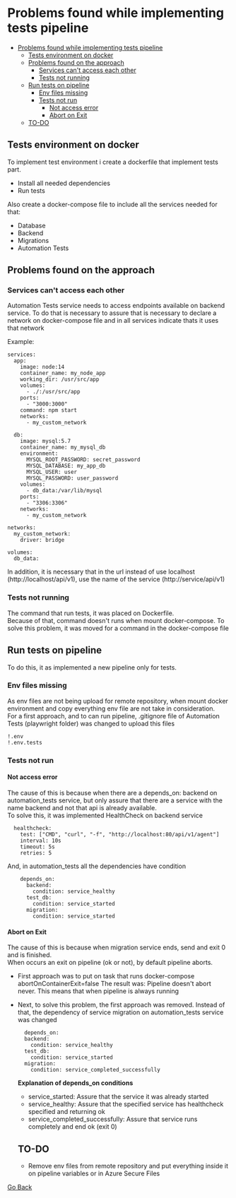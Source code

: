 # Problems found while implementing tests pipeline

- [Problems found while implementing tests pipeline](#problems-found-while-implementing-tests-pipeline)
  - [Tests environment on docker](#tests-environment-on-docker)
  - [Problems found on the approach](#problems-found-on-the-approach)
    - [Services can't access each other](#services-cant-access-each-other)
    - [Tests not running](#tests-not-running)
  - [Run tests on pipeline](#run-tests-on-pipeline)
    - [Env files missing](#env-files-missing)
    - [Tests not run](#tests-not-run)
      - [Not access error](#not-access-error)
      - [Abort on Exit](#abort-on-exit)
  - [TO-DO](#to-do)


## Tests environment on docker

To implement test environment i create a dockerfile that implement tests part. 
- Install all needed dependencies
- Run tests  
  
Also create a docker-compose file to include all the services needed for that:
- Database
- Backend
- Migrations
- Automation Tests  

## Problems found on the approach 

### Services can't access each other
Automation Tests service needs to access endpoints available on backend service. 
To do that is necessary to assure that is necessary to declare a network on docker-compose file and in all services indicate thats it uses that network

Example:

```
services:
  app:
    image: node:14
    container_name: my_node_app
    working_dir: /usr/src/app
    volumes:
      - ./:/usr/src/app
    ports:
      - "3000:3000"
    command: npm start
    networks:
      - my_custom_network

  db:
    image: mysql:5.7
    container_name: my_mysql_db
    environment:
      MYSQL_ROOT_PASSWORD: secret_password
      MYSQL_DATABASE: my_app_db
      MYSQL_USER: user
      MYSQL_PASSWORD: user_password
    volumes:
      - db_data:/var/lib/mysql
    ports:
      - "3306:3306"
    networks:
      - my_custom_network

networks:
  my_custom_network:
    driver: bridge

volumes:
  db_data:
```
In addition, it is necessary that in the url instead of use localhost (http://localhost/api/v1), use the name of the service (http://service/api/v1) 

### Tests not running

The command that run tests, it was placed on Dockerfile.  
Because of that, command doesn't runs when mount docker-compose.
To solve this problem, it was moved for a command in the docker-compose file

## Run tests on pipeline

To do this, it as implemented a new pipeline only for tests.  

### Env files missing 
As env files are not being upload for remote repository, when mount docker environment and copy everything env file are not take in consideration.  
For a first approach, and to can run pipeline, .gitignore file of Automation Tests (playwright folder) was changed to upload this files

```
!.env
!.env.tests
```

### Tests not run 

#### Not access error

The cause of this is because when there are a depends_on: backend on automation_tests service, but only assure that there are a service with the name backend and not that api is already available.  
To solve this, it was implemented HealthCheck on backend service
```
  healthcheck:
    test: ["CMD", "curl", "-f", "http://localhost:80/api/v1/agent"]
    interval: 10s
    timeout: 5s
    retries: 5
```
And, in automation_tests all the dependencies have condition
```
    depends_on:
      backend:
        condition: service_healthy
      test_db:
        condition: service_started
      migration:
        condition: service_started
```

#### Abort on Exit

The cause of this is because when migration service ends, send and exit 0 and is finished.  
When occurs an exit on pipeline (ok or not), by default pipeline aborts.

- First approach was to put on task that runs docker-compose abortOnContainerExit=false
  The result was: 
  Pipeline doesn't abort never. This means that when pipeline is always running 

- Next, to solve this problem, the first approach was removed.
  Instead of that, the dependency of service migration on automation_tests service was changed
  ```
    depends_on:
    backend:
      condition: service_healthy
    test_db:
      condition: service_started
    migration:
      condition: service_completed_successfully
  ```
  **Explanation of depends_on conditions**
  - service_started: Assure that the service it was already started
  - service_healthy: Assure that the specified service has healthcheck specified and returning ok 
  - service_completed_successfully: Assure that service runs completely and end ok (exit 0)
  
  ## TO-DO

  - Remove env files from remote repository and put everything inside it on pipeline variables or in Azure Secure Files

[Go Back](./Index.md)